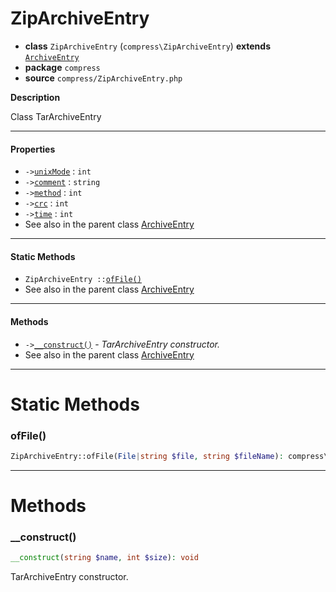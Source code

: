 # ZipArchiveEntry

- **class** `ZipArchiveEntry` (`compress\ZipArchiveEntry`) **extends** [`ArchiveEntry`](https://github.com/jphp-compiler/jphp/blob/master/exts/jphp-compress-ext/api-docs/classes/compress/ArchiveEntry.md)
- **package** `compress`
- **source** `compress/ZipArchiveEntry.php`

**Description**

Class TarArchiveEntry

---

#### Properties

- `->`[`unixMode`](#prop-unixmode) : `int`
- `->`[`comment`](#prop-comment) : `string`
- `->`[`method`](#prop-method) : `int`
- `->`[`crc`](#prop-crc) : `int`
- `->`[`time`](#prop-time) : `int`
- See also in the parent class [ArchiveEntry](https://github.com/jphp-compiler/jphp/blob/master/exts/jphp-compress-ext/api-docs/classes/compress/ArchiveEntry.md)

---

#### Static Methods

- `ZipArchiveEntry ::`[`ofFile()`](#method-offile)
- See also in the parent class [ArchiveEntry](https://github.com/jphp-compiler/jphp/blob/master/exts/jphp-compress-ext/api-docs/classes/compress/ArchiveEntry.md)

---

#### Methods

- `->`[`__construct()`](#method-__construct) - _TarArchiveEntry constructor._
- See also in the parent class [ArchiveEntry](https://github.com/jphp-compiler/jphp/blob/master/exts/jphp-compress-ext/api-docs/classes/compress/ArchiveEntry.md)

---
# Static Methods

<a name="method-offile"></a>

### ofFile()
```php
ZipArchiveEntry::ofFile(File|string $file, string $fileName): compress\ZipArchiveEntry
```

---
# Methods

<a name="method-__construct"></a>

### __construct()
```php
__construct(string $name, int $size): void
```
TarArchiveEntry constructor.